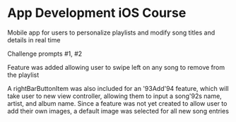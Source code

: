 # App Development iOS Course

Mobile app for users to personalize playlists and modify song titles and details in real time 

Challenge prompts #1, #2

Feature was added allowing user to swipe left on any song to remove from the playlist

A rightBarButtonItem was also included for an \'93Add\'94 feature, which will take user to new view controller, allowing them to input a song\'92s name, artist, and album name. Since a feature was not yet created to allow user to add their own images, a default image was selected for all new song entries
